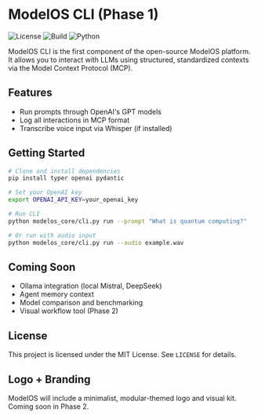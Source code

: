 # ModelOS CLI (Phase 1)

![License](https://img.shields.io/github/license/yourusername/modelos-cli)
![Build](https://img.shields.io/badge/build-passing-brightgreen)
![Python](https://img.shields.io/badge/python-3.10+-blue)

ModelOS CLI is the first component of the open-source ModelOS platform. It allows you to interact with LLMs using structured, standardized contexts via the Model Context Protocol (MCP).

## Features
- Run prompts through OpenAI's GPT models
- Log all interactions in MCP format
- Transcribe voice input via Whisper (if installed)

## Getting Started
```bash
# Clone and install dependencies
pip install typer openai pydantic

# Set your OpenAI key
export OPENAI_API_KEY=your_openai_key

# Run CLI
python modelos_core/cli.py run --prompt "What is quantum computing?"

# Or run with audio input
python modelos_core/cli.py run --audio example.wav
```

## Coming Soon
- Ollama integration (local Mistral, DeepSeek)
- Agent memory context
- Model comparison and benchmarking
- Visual workflow tool (Phase 2)

## License
This project is licensed under the MIT License. See `LICENSE` for details.

## Logo + Branding
ModelOS will include a minimalist, modular-themed logo and visual kit. Coming soon in Phase 2.
